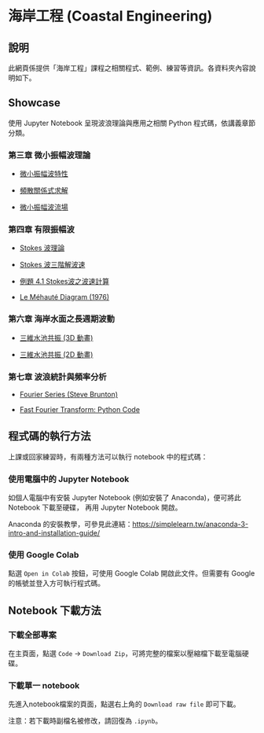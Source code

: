 # 海岸工程 (Coastal Engineering)

## 說明
此網頁係提供「海岸工程」課程之相關程式、範例、練習等資訊。各資料夾內容說明如下。

## Showcase
使用 Jupyter Notebook 呈現波浪理論與應用之相關 Python 程式碼，依講義章節分類。

### 第三章 微小振幅波理論

* [微小振幅波特性](https://github.com/mengyulin/CoastalEngineering/blob/master/Showcase/Chap_3/1_Small_Amp.ipynb)

* [頻散關係式求解](https://github.com/mengyulin/CoastalEngineering/blob/master/Showcase/Chap_3/2_DispersionEq.ipynb)

* [微小振幅波流場](https://github.com/mengyulin/CoastalEngineering/blob/master/Showcase/Chap_3/3_FlowField.ipynb)

### 第四章 有限振幅波

* [Stokes 波理論](https://github.com/mengyulin/CoastalEngineering/blob/master/Showcase/Chap_4/1_StokesWaves.ipynb)

* [Stokes 波三階解波速](https://github.com/mengyulin/CoastalEngineering/blob/master/Showcase/Chap_4/Stokes3rdWaveSpeed_Exe.ipynb)

* [例題 4.1 Stokes波之波速計算](https://github.com/mengyulin/CoastalEngineering/blob/master/Showcase/Chap_4/Chap_4%20Examples.ipynb)

* [Le Méhauté Diagram (1976)](https://github.com/mengyulin/CoastalEngineering/blob/master/Showcase/Chap_4/le-mehaute-diagram/Le_Mehaute_Diagram.ipynb)

### 第六章 海岸水面之長週期波動

* [三維水池共振 (3D 動畫)](https://github.com/mengyulin/CoastalEngineering/blob/master/Showcase/Chap_6/BasinOscillation_Ani3D.ipynb)

* [三維水池共振 (2D 動畫)](https://github.com/mengyulin/CoastalEngineering/blob/master/Showcase/Chap_6/BasinOscillation_Ani2D.ipynb)

### 第七章 波浪統計與頻率分析

* [Fourier Series (Steve Brunton)](https://github.com/mengyulin/CoastalEngineering/blob/master/Showcase/Chap_7/CH02_SEC01_1_FourierSines.ipynb)

* [Fast Fourier Transform: Python Code](https://github.com/mengyulin/CoastalEngineering/blob/master/Showcase/Chap_7/2_FFT.ipynb)

## 程式碼的執行方法
上課或回家練習時，有兩種方法可以執行 notebook 中的程式碼：

### 使用電腦中的 Jupyter Notebook
如個人電腦中有安裝 Jupyter Notebook (例如安裝了 Anaconda)，便可將此 Notebook 下載至硬碟，
再用 Jupyter Notebook 開啟。

Anaconda 的安裝教學，可參見此連結：https://simplelearn.tw/anaconda-3-intro-and-installation-guide/

### 使用 Google Colab
點選 `Open in Colab` 按鈕，可使用 Google Colab 開啟此文件。但需要有 Google 的帳號並登入方可執行程式碼。

## Notebook 下載方法

### 下載全部專案
在主頁面，點選 `Code` -> `Download Zip`，可將完整的檔案以壓縮檔下載至電腦硬碟。

### 下載單一 notebook
先進入notebook檔案的頁面，點選右上角的 `Download raw file` 即可下載。

注意：若下載時副檔名被修改，請回復為 `.ipynb`。
